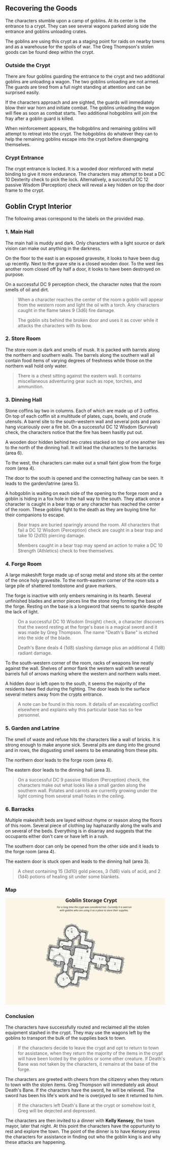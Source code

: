 ## Recovering the Goods
The characters stumble upon a camp of goblins. At its center is the entrance to a crypt. They can see several wagons parked along side the entrance and goblins unloading crates.

The goblins are using this crypt as a staging point for raids on nearby towns and as a warehouse for the spoils of war. The Greg Thompson's stolen goods can be found deep within the crypt.

### Outside the Crypt
There are four goblins guarding the entrance to the crypt and two additional goblins are unloading a wagon. The two goblins unloading are not armed. The guards are tired from a full night standing at attention and can be surprised easily.

If the characters approach and are sighted, the guards will immediately blow their war horn and initiate combat. The goblins unloading the wagon will flee as soon as combat starts. Two additional hobgoblins will join the fray after a goblin guard is killed. 

When reinforcement appears, the hobgoblins and remaining goblins will attempt to retreat into the crypt. The hobgoblins do whatever they can to help the remaining goblins escape into the crypt before disengaging themselves.

### Crypt Entrance
The crypt entrance is locked. It is a wooded door reinforced with metal binding to give it more endurance. The characters may attempt to beat a DC 10 Dexterity check to pick the lock. Alternatively, a successful DC 12 passive Wisdom (Perception) check will reveal a key hidden on top the door frame to the crypt.

## Goblin Crypt Interior
The following areas correspond to the labels on the provided map.

### 1. Main Hall
The main hall is muddy and dark. Only characters with a light source or dark vision can make out anything in the darkness.

On the floor to the east is an exposed gravesite, it looks to have been dug up recently. Next to the grave site is a closed wooden door. To the west lies another room closed off by half a door, it looks to have been destroyed on purpose.

On a successful DC 9 perception check, the character notes that the room smells of oil and dirt.

>When a character reaches the center of the room a goblin will appear from the western room and light the oil with a torch. Any characters caught in the flame takes 9 (3d6) fire damage.
>
>The goblin sits behind the broken door and uses it as cover while it attacks the characters with its bow.

### 2. Store Room
The store room is dark and smells of musk. It is packed with barrels along the northern and southern walls. The barrels along the southern wall all contain food items of varying degrees of freshness while those on the northern wall hold only water.

>There is a chest sitting against the eastern wall. It contains miscellaneous adventuring gear such as rope, torches, and ammunition.

### 3. Dinning Hall
Stone coffins lay two in columns. Each of which are made up of 3 coffins. On top of each coffin sit a multitude of plates, cups, bowls, and crude utensils. A barrel site to the south-western wall and several pots and pans hang vicariously over a fire bit. On a successful DC 12 Wisdom (Survival) check, the characters notice that the fire has been hasitly put out.

A wooden door hidden behind two crates stacked on top of one another lies to the north of the dinning hall. It will lead the characters to the barracks (area 6).

To the west, the characters can make out a small faint glow from the forge room (area 4).

The door to the south is opened and the connecting hallway can be seen. It leads to the garden/latrine (area 5).

A hobgoblin is waiting on each side of the opening to the forge room and a goblin is hiding in a fox hole in the hall way to the south. They attack once a character is caught in a bear trap or any character has reached the center of the room. These goblins fight to the death as they are buying time for their companions to escape.

>Bear traps are buried sparingly around the room. All characters that fail a DC 12 Wisdom (Perception) check are caught in a bear trap and take 10 (2d10) piercing damage.
>
>Members caught in a bear trap may spend an action to make a DC 10 Strength (Athletics) check to free themselves.

### 4. Forge Room
A large makeshift forge made up of scrap metal and stone sits at the center of the once holy gravesite. To the north-eastern corner of the room sits a large pile of shattered tombstone and grave markers.

The forge is inactive with only embers remaining in its hearth. Several unfinished blades and armor pieces line the stone ring forming the base of the forge. Resting on the base is a longsword that seems to sparkle despite the lack of light.

>On a successful DC 10 Wisdom (Insight) check, a character discovers that the sword resting at the forge's base is a magical sword and it was made by Greg Thompson. The name "Death's Bane" is etched into the side of the blade.
>
> Death's Bane deals 4 (1d8) slashing damage plus an additional 4 (1d8) radiant damage.

To the south-western corner of the room, racks of weapons line neatly against the wall. Shelves of armor flank the western wall with several barrels full of arrows marking where the western and northern walls meet.

A hidden door is left open to the south, it seems the majority of the residents have fled during the fighting. The door leads to the surface several meters away from the crypts entrance.

>A note can be found in this room. It details of an escalating conflict elsewhere and explains why this particular base has so few personnel.

### 5. Garden and Latrine
The smell of waste and refuse hits the characters like a wall of bricks. It is strong enough to make anyone sick. Several pits are dung into the ground and in rows, the disgusting smell seems to be emanating from these pits.

The northern door leads to the forge room (area 4).

The eastern door leads to the dinning hall (area 3).

>On a successful DC 9 passive Wisdom (Perception) check, the characters make out what looks like a small garden along the southern wall. Potates and carrots are currently growing under the light coming from several small holes in the ceiling.

### 6. Barracks
Multiple makeshift beds are layed without rhyme or reason along the floors of this room. Several piece of clothing lay haphazardly along the walls and on several of the beds. Everything is in disarray and suggests that the occupants either don't care or have left in a rush.

The southern door can only be opened from the other side and it leads to the forge room (area 4).

The eastern door is stuck open and leads to the dinning hall (area 3).

>A chest containing 15 (3d10) gold pieces, 3 (1d6) vials of acid, and 2 (1d4) potions of healing sit under some blankets.

### Map
![Goblin Storage Crypt Map](./maps/map-goblin-storage-crypt.svg)

### Conclusion
The characters have successfully routed and reclaimed all the stolen equipment stashed in the crypt. They may use the wagons left by the goblins to transport the bulk of the supplies back to town.

>If the characters decide to leave the crypt and opt to return to town for assistance, when they return the majority of the items in the crypt will have been looted by the goblins or some other creature.
>If Death's Bane was not taken by the characters, it remains at the base of the forge.

The characters are greeted with cheers from the citizenry when they return to town with the stolen items. Greg Thompson will immediately ask about Death's Bane. If the characters have the sword, he will be relieved. The sword has been his life's work and he is overjoyed to see it returned to him.

>If the characters left Death's Bane at the crypt or somehow lost it, Greg will be dejected and depressed.

The characters are then invited to a dinner with **Kelly Kensey**, the town mayor, later that night. At this point the characters have the oppurtunity to rest and explore the town. The point of the dinner is to have Kensey press the characters for assistance in finding out who the goblin king is and why these attacks are happening.